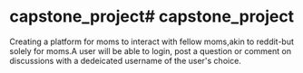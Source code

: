 # capstone_project# capstone_project
Creating a platform for moms to interact with fellow moms,akin to reddit-but solely for moms.A user will be able to login, post a question or comment on discussions with a dedeicated username of the user's choice.
